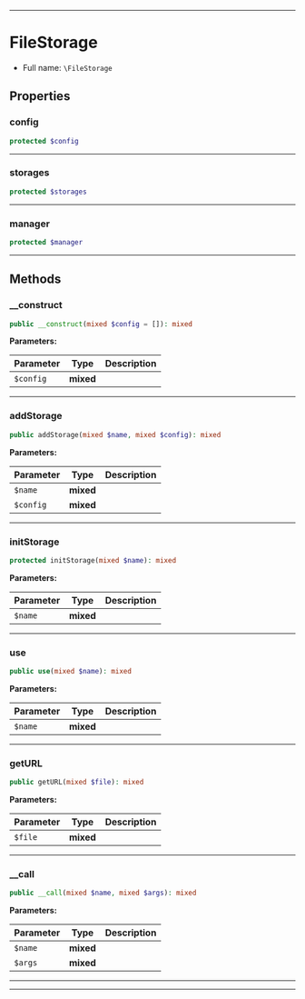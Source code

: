 ***

# FileStorage

* Full name: `\FileStorage`

## Properties

### config

```php
protected $config
```

***

### storages

```php
protected $storages
```

***

### manager

```php
protected $manager
```

***

## Methods

### __construct

```php
public __construct(mixed $config = []): mixed
```

**Parameters:**

| Parameter | Type | Description |
|-----------|------|-------------|
| `$config` | **mixed** |  |

***

### addStorage

```php
public addStorage(mixed $name, mixed $config): mixed
```

**Parameters:**

| Parameter | Type | Description |
|-----------|------|-------------|
| `$name` | **mixed** |  |
| `$config` | **mixed** |  |

***

### initStorage

```php
protected initStorage(mixed $name): mixed
```

**Parameters:**

| Parameter | Type | Description |
|-----------|------|-------------|
| `$name` | **mixed** |  |

***

### use

```php
public use(mixed $name): mixed
```

**Parameters:**

| Parameter | Type | Description |
|-----------|------|-------------|
| `$name` | **mixed** |  |

***

### getURL

```php
public getURL(mixed $file): mixed
```

**Parameters:**

| Parameter | Type | Description |
|-----------|------|-------------|
| `$file` | **mixed** |  |

***

### __call

```php
public __call(mixed $name, mixed $args): mixed
```

**Parameters:**

| Parameter | Type | Description |
|-----------|------|-------------|
| `$name` | **mixed** |  |
| `$args` | **mixed** |  |

***


***

